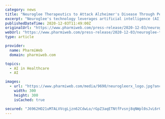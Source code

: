 ```yaml
---
category: news
title: "Neuroglee Therapeutics to Attack Alzheimer's Disease Through Personalized AI-Powered Digital Therapeutics"
excerpt: "Neuroglee's technology leverages artificial intelligence (AI), machine learning and novel ... will offer DTx that can be used with pharmacological therapy or as a standalone treatment, with a focus on slowing dementia-related cognitive decline."
publishedDateTime: 2020-12-03T11:49:00Z
originalUrl: "https://www.pharmiweb.com/press-release/2020-12-03/neuroglee-therapeutics-to-attack-alzheimers-disease-through-personalized-ai-powered-digital-therape"
webUrl: "https://www.pharmiweb.com/press-release/2020-12-03/neuroglee-therapeutics-to-attack-alzheimers-disease-through-personalized-ai-powered-digital-therape"
type: article

provider:
  name: PharmiWeb
  domain: pharmiweb.com

topics:
  - AI in Healthcare
  - AI

images:
  - url: "https://www.pharmiweb.com/media/9690/neurogleerx_logo.jpg?anchor=center&amp;mode=crop&amp;width=300&amp;height=300&amp;rnd=132514696030000000"
    width: 300
    height: 300
    isCached: true

secured: "J6962HO21uM7ALVVcgLjzn62CdwLo/rGpZ3aqETNtfFvsnj8qNWpl0sJvL6rGQo9V36t3YOY/CIGDrFtzRIc1ZE8+gfcQS7n0HIpXT5yP2KLghmwqUAjJFZBAlWi6RSrVPNDH+ZKr2WJvRJB0MSx4rx18AQ6yJjZErw8gaFxIrFbPKj4XQ8C2+ePyJSn7psCTRCkbOeFkXP9GzAZdwDNrazw3uZzYPfJysgqWUdWQL+kD/AQqGs4OFHZqSj/zQ+4kWjidk3YXuuDwjEL+9moI6dx3lRlLHFAY0KTXwQDY1Jgtmu8wRWlkA83jFBq5x67O9DnDS0jFJQ1wlkKsJ0Iy/QYJjYMWubzqOcRcfCKJBk=;Sk3GU6q83FLLn9XyFRsHeg=="
---
```


